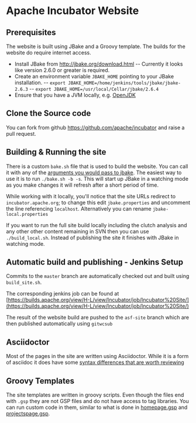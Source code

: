 # Apache Incubator Website

## Prerequisites

The website is built using JBake and a Groovy template.
The builds for the website do require internet access.

- Install JBake from http://jbake.org/download.html
-- Currently it looks like version 2.6.0 or greater is required.
- Create an environment variable `JBAKE_HOME` pointing to your JBake installation.
-- `export JBAKE_HOME=/home/jenkins/tools/jbake/jbake-2.6.3`
-- `export JBAKE_HOME=/usr/local/Cellar/jbake/2.6.4`
- Ensure that you have a JVM locally, e.g. [OpenJDK](http://openjdk.java.net/install/)

## Clone the Source code

You can fork from github https://github.com/apache/incubator and raise a pull request.

## Building & Running the site

There is a custom `bake.sh` file that is used to build the website.
You can call it with any of the [arguments you would pass to jbake](http://jbake.org/docs/2.5.1/#bake_command).
The easiest way to use it is to run `./bake.sh -b -s`.
This will start up JBake in a watching mode as you make changes it will refresh after a short period of time.

While working with it locally, you'll notice that the site URLs redirect to `incubator.apache.org`;
to change this edit `jbake.properties` and uncomment the line referencing `localhost`.
Alternatively you can rename `jbake-local.properties`

If you want to run the full site build locally including the clutch analysis and any other other content
remaining in SVN then you can use `./build_local.sh`. Instead of publishing the site it finishes with JBake
in watching mode.

## Automatic build and publishing - Jenkins Setup

Commits to the `master` branch are automatically checked out and built using `build_site.sh`.

The corresponding jenkins job can be found at [https://builds.apache.org/view/H-L/view/Incubator/job/Incubator%20Site/](https://builds.apache.org/view/H-L/view/Incubator/job/Incubator%20Site/)

The result of the website build are pushed to the `asf-site` branch which are then published automatically using `gitwcsub`

## Asciidoctor

Most of the pages in the site are written using Asciidoctor.
While it is a form of asciidoc it does have some [syntax differences that are worth reviewing](http://asciidoctor.org/docs/asciidoc-syntax-quick-reference/)

## Groovy Templates

The site templates are written in groovy scripts.
Even though the files end with `.gsp` they are not GSP files and do not have access to tag libraries.
You can run custom code in them, similar to what is done in [homepage.gsp](templates/homepage.gsp) and [projectspage.gsp](templates/projectspage.gsp).
